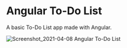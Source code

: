 # Angular To-Do List

A basic To-Do List app made with Angular.

![Screenshot_2021-04-08 Angular To-Do List](https://user-images.githubusercontent.com/71637754/114002059-d30a1a80-985c-11eb-8770-3e4b7cc5567c.png)
